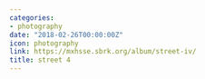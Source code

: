 ```yaml
---
categories:
- photography
date: "2018-02-26T00:00:00Z"
icon: photography
link: https://mxhsse.sbrk.org/album/street-iv/
title: street 4
---
```

